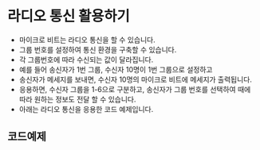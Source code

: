 # 라디오 통신 활용하기

* 마이크로 비트는 라디오 통신을 할 수 있습니다.
* 그룹 번호를 설정하여 통신 환경을 구축할 수 있습니다.
* 각 그룹번호에 따라 수신되는 값이 달라집니다.
* 예를 들어 송신자가 1번 그룹, 수신자 10명이 1번 그룹으로 설정하고
* 송신자가 메세지를 보내면, 수신자 10명의 마이크로 비트에 메세지가 출력됩니다.
* 응용하면, 수신자 그룹을 1-6으로 구분하고, 송신자가 그룹 번호를 선택하여 때에 따라 원하는 정보도 전달 할 수 있습니다.
* 아래는 라디오 통신을 응용한 코드 예제입니다.

## 코드예제
```

```
